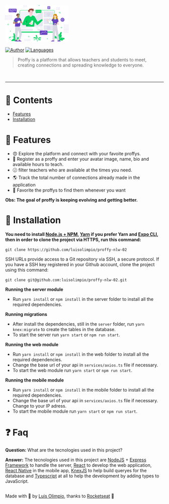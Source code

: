 ﻿<p align="left">
   <img src="web/src/assets/images/landing.svg" width="200"/>
</p>


[![Author](https://img.shields.io/badge/author-luisolimpio-D54F44?style=flat-square)](https://github.com/luisolimpio)
[![Languages](https://img.shields.io/github/languages/count/luisolimpio/proffy-nlw-02?color=%23D54F44&style=flat-square)](#)


> Proffy is a platform that allows teachers and students to meet, creating connections and spreading knowledge to everyone.

<br />

---

# :pushpin: Contents

* [Features](#rocket-features)
* [Installation](#construction_worker-installation)


# :rocket: Features

* :heart_eyes: Explore the platform and connect with your favoite proffys.
* :calendar: Register as a proffy and enter your avatar image, name, bio and available hours to teach.
* :clock130: filter teachers who are available at the times you need.
* :earth_americas: Track the total number of connections already made in the application
* :purple_heart: Favorite the proffys to find them whenever you want  

**Obs: The goal of proffy is keeping evolving and getting better.**

# :construction_worker: Installation

**You need to install [Node.js + NPM](https://nodejs.org/en/download/), [Yarn](https://yarnpkg.com/) if you prefer Yarn and [Expo CLI](https://docs.expo.io/get-started/installation/), then in order to clone the project via HTTPS, run this command:**

```git clone https://github.com/luisolimpio/proffy-nlw-02```

SSH URLs provide access to a Git repository via SSH, a secure protocol. If you have a SSH key registered in your Github account, clone the project using this command:

```git clone git@github.com:luisolimpio/proffy-nlw-02.git```

**Running the server module**

- Run ```yarn install``` or ```npm install``` in the server folder to install all the required dependencies.

**Running migrations**

- After install the dependencies, still in the ```server``` folder, run ```yarn knex:migrate``` to create the tables in the database.
- To start the server run ```yarn start``` or ```npm run start```.

**Running the web module**

- Run ```yarn install``` or ```npm install``` in the web folder to install all the required dependencies.
- Change the base url of your api in ```services/axios.ts``` file if necessary. 
- To start the web module run ```yarn start``` or ```npm run start```.

**Running the mobile module**

- Run ```yarn install``` or ```npm install``` in the mobile folder to install all the required dependencies.
- Change the base url of your api in ```services/axios.ts``` file if necessary. Change to your IP adress.
- To start the mobile module run ```yarn start``` or ```npm run start```.

# :question: Faq

**Question:** What are the tecnologies used in this project?

**Answer:** The tecnologies used in this project are [NodeJS](https://nodejs.org/en/) + [Express Framework](http://expressjs.com/en/) to handle the server, [React](https://pt-br.reactjs.org) to develop the web application, [React Native](https://reactnative.dev) in the mobile app, [KnexJS](http://knexjs.org) to help build queryes for the database and [Typescript](https://www.typescriptlang.org) at all to help the development by adding types to JavaScript.
##

Made with 💜 by [Luis Olimpio](https://github.com/luisolimpio), thanks to [Rocketseat](https://github.com/rocketseat) 🚀

